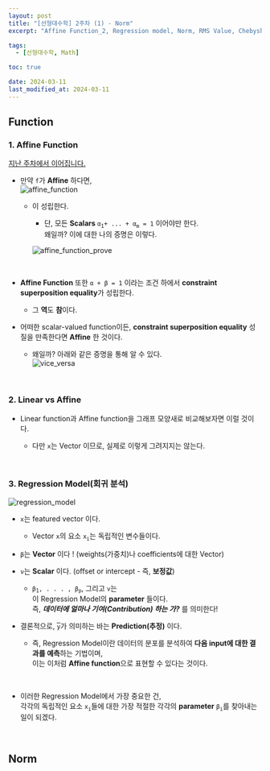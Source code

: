 ```yaml
---
layout: post
title: "[선형대수학] 2주차 (1) - Norm"
excerpt: "Affine Function_2, Regression model, Norm, RMS Value, Chebyshev inequality"

tags:
  - [선형대수학, Math]

toc: true

date: 2024-03-11
last_modified_at: 2024-03-11
---
```

## Function
### 1. Affine Function
[지난 주차에서 이어집니다.][def]

- 만약 `f`가 **Affine** 하다면,  
![affine_function][def3]

  - 이 성립한다.
    - 단, 모든 **Scalars** `α`<sub>`1`</sub>`+ ... + α`<sub>`m`</sub>` = 1` 이어야만 한다.  
    왜일까? 이에 대한 나의 증명은 이렇다.  

    ![affine_function_prove][def2]

    <br>

- **Affine Function** 또한 `α + β = 1` 이라는 조건 하에서 **constraint superposition equality**가 성립한다.

  - 그 **역**도 **참**이다.

- 어떠한 scalar-valued function이든, **constraint superposition equality** 성질을 만족한다면 **Affine** 한 것이다.

  - 왜일까? 아래와 같은 증명을 통해 알 수 있다.  
  ![vice_versa][def4]

<br>

### 2. Linear vs Affine
- Linear function과 Affine function을 그래프 모양새로 비교해보자면 이럴 것이다.  

  - 다만 `x`는 Vector 이므로, 실제로 이렇게 그려지지는 않는다.

<br>

### 3. Regression Model(회귀 분석)
![regression_model][def5]

- `x`는 featured vector 이다.
  - Vector `x`의 요소 `x`<sub>`i`</sub>는 독립적인 변수들이다.  

- `β`는 **Vector** 이다 ! (weights(가중치)나 coefficients에 대한 Vector)

- `ν`는 **Scalar** 이다. (offset or intercept - 즉, **보정값**) 
  - `β`<sub>`1`</sub>`, . . . , β`<sub>`p`</sub>, 그리고 `v`는  
  이 Regression Model의 **parameter** 들이다.  
  즉, ***데이터에 얼마나 기여(Contribution) 하는 가?*** 를 의미한다!  

- 결론적으로, <span style="text-decoration: overline">`y`</span>가 의미하는 바는 **Prediction(추정)** 이다.  

  - 즉, Regression Model이란 데이터의 분포를 분석하여 **다음 input에 대한 결과를 예측**하는 기법이며,  
  이는 이처럼 **Affine function**으로 표현할 수 있다는 것이다.

<br>

- 이러한 Regression Model에서 가장 중요한 건,  
각각의 독립적인 요소 `x`<sub>`i`</sub>들에 대한 가장 적절한 각각의 **parameter** `β`<sub>`i`</sub>를 찾아내는 일이 되겠다.  

<br>

## Norm

[def]: https://orbit3230.github.io/2024/03/09/LA_week1_3/#5-affine-function
[def2]: https://i.imgur.com/CFR8Dbu.png
[def3]: https://i.imgur.com/OXuU0tv.png
[def4]: https://i.imgur.com/2cQ4Dyl.png
[def5]: https://i.imgur.com/rbNYAUU.png
